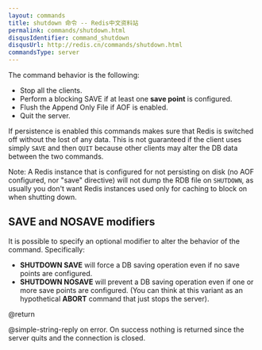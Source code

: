 ```yaml
---
layout: commands
title: shutdown 命令 -- Redis中文资料站
permalink: commands/shutdown.html
disqusIdentifier: command_shutdown
disqusUrl: http://redis.cn/commands/shutdown.html
commandsType: server
---
```


The command behavior is the following:

* Stop all the clients.
* Perform a blocking SAVE if at least one **save point** is configured.
* Flush the Append Only File if AOF is enabled.
* Quit the server.

If persistence is enabled this commands makes sure that Redis is switched off
without the lost of any data.
This is not guaranteed if the client uses simply `SAVE` and then `QUIT` because
other clients may alter the DB data between the two commands.

Note: A Redis instance that is configured for not persisting on disk (no AOF
configured, nor "save" directive) will not dump the RDB file on `SHUTDOWN`, as
usually you don't want Redis instances used only for caching to block on when
shutting down.

## SAVE and NOSAVE modifiers

It is possible to specify an optional modifier to alter the behavior of the
command.
Specifically:

* **SHUTDOWN SAVE** will force a DB saving operation even if no save points are
  configured.
* **SHUTDOWN NOSAVE** will prevent a DB saving operation even if one or more
  save points are configured.
  (You can think at this variant as an hypothetical **ABORT** command that just
  stops the server).

@return

@simple-string-reply on error.
On success nothing is returned since the server quits and the connection is
closed.
